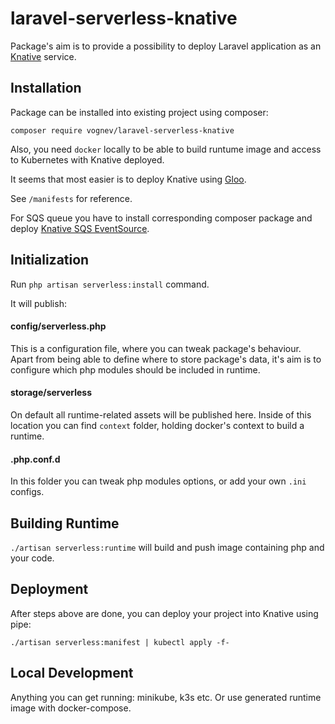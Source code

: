 # laravel-serverless-knative

Package's aim is to provide a possibility to deploy Laravel application as an [Knative](https://knative.dev/) service.

## Installation

Package can be installed into existing project using composer:

`composer require vognev/laravel-serverless-knative`

Also, you need `docker` locally to be able to build runtume image and access to Kubernetes with Knative deployed.

It seems that most easier is to deploy Knative using [Gloo](https://gloo.solo.io/).

See `/manifests` for reference.

For SQS queue you have to install corresponding composer package and deploy [Knative SQS EventSource](https://github.com/knative/eventing-contrib/tree/master/awssqs/samples).

## Initialization
Run `php artisan serverless:install` command.

It will publish:
#### config/serverless.php
This is a configuration file, where you can tweak package's behaviour. Apart from being able to define where to store package's data, it's aim is to configure which php modules should be included in runtime.
#### storage/serverless
On default all runtime-related assets will be published here. Inside of this location you can find `context` folder, holding docker's context to build a runtime.
#### .php.conf.d
In this folder you can tweak php modules options, or add your own `.ini` configs. 

## Building Runtime
`./artisan serverless:runtime` will build and push image containing php and your code.

## Deployment
After steps above are done, you can deploy your project into Knative using pipe:

`./artisan serverless:manifest | kubectl apply -f-`

## Local Development
Anything you can get running: minikube, k3s etc. 
Or use generated runtime image with docker-compose.
